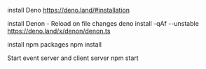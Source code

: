 install Deno
https://deno.land/#installation

install Denon - Reload on file changes
deno install -qAf --unstable https://deno.land/x/denon/denon.ts

install npm packages
npm install


Start event server and client server
npm start
